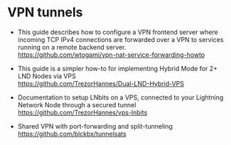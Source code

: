 # VPN tunnels

* This guide describes how to configure a VPN frontend server where incoming TCP IPv4 connections are forwarded over a VPN to services running on a remote backend server.  
  <https://github.com/wtogami/vpn-nat-service-forwarding-howto>

* This guide is a simpler how-to for implementing Hybrid Mode for 2+ LND Nodes via VPS  
  <https://github.com/TrezorHannes/Dual-LND-Hybrid-VPS>

* Documentation to setup LNbits on a VPS, connected to your Lightning Network Node through a secured tunnel  
  <https://github.com/TrezorHannes/vps-lnbits>

* Shared VPN with port-forwarding and split-tunneling  
  <https://github.com/blckbx/tunnelsats>